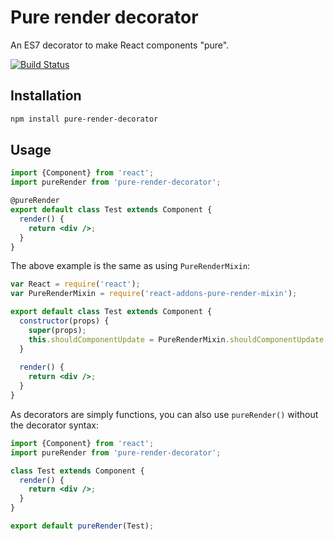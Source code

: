 Pure render decorator
=====================

An ES7 decorator to make React components "pure".

[![Build Status](https://travis-ci.org/felixgirault/pure-render-decorator.svg?branch=master)](https://travis-ci.org/felixgirault/pure-render-decorator)

Installation
------------

```sh
npm install pure-render-decorator
```

Usage
-----

```jsx
import {Component} from 'react';
import pureRender from 'pure-render-decorator';

@pureRender
export default class Test extends Component {
  render() {
    return <div />;
  }
}
```

The above example is the same as using `PureRenderMixin`:

```jsx
var React = require('react');
var PureRenderMixin = require('react-addons-pure-render-mixin');

export default class Test extends Component {
  constructor(props) {
    super(props);
    this.shouldComponentUpdate = PureRenderMixin.shouldComponentUpdate.bind(this); // https://facebook.github.io/react/docs/pure-render-mixin.html
  }
  
  render() {
    return <div />;
  }
}
```

As decorators are simply functions, you can also use `pureRender()` without the decorator syntax:

```jsx
import {Component} from 'react';
import pureRender from 'pure-render-decorator';

class Test extends Component {
  render() {
    return <div />;
  }
}

export default pureRender(Test);
```
